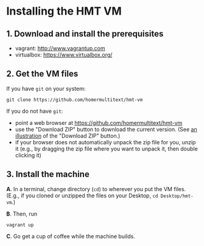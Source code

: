 # Installing the HMT VM #



## 1. Download and install the prerequisites ##

- vagrant: <http://www.vagrantup.com>
- virtualbox: <https://www.virtualbox.org/>

## 2. Get the VM files ##

If you have `git` on your system:

    git clone https://github.com/homermultitext/hmt-vm


If you do not have `git`:

- point a web browser at <https://github.com/homermultitext/hmt-vm>
- use the "Download ZIP" button to download the current version. (See [an illustration][dl] of the "Download ZIP" button.)
- if your browser does not automatically unpack the zip file for you, unzip it (e.g., by dragging the zip file where you want to unpack it, then double clicking it)


## 3. Install the machine ##

**A**.  In a terminal, change directory (`cd`) to wherever you put the VM files.  (E.g., if you cloned or unzipped the files on your Desktop, `cd Desktop/hmt-vm`.)

**B**. Then, run

    vagrant up

**C**. Go get a cup of coffee while the machine builds.




[dl]: http://www.homermultitext.org/images/download-hmt-vm.png